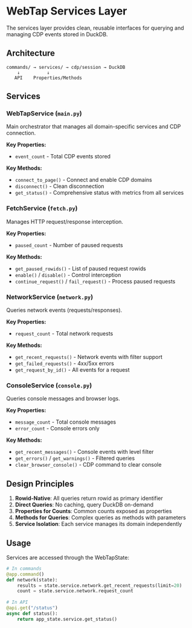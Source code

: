 # WebTap Services Layer

The services layer provides clean, reusable interfaces for querying and managing CDP events stored in DuckDB.

## Architecture

```
commands/ → services/ → cdp/session → DuckDB
    ↓          ↓
   API    Properties/Methods
```

## Services

### WebTapService (`main.py`)
Main orchestrator that manages all domain-specific services and CDP connection.

**Key Properties:**
- `event_count` - Total CDP events stored

**Key Methods:**
- `connect_to_page()` - Connect and enable CDP domains
- `disconnect()` - Clean disconnection
- `get_status()` - Comprehensive status with metrics from all services

### FetchService (`fetch.py`)
Manages HTTP request/response interception.

**Key Properties:**
- `paused_count` - Number of paused requests

**Key Methods:**
- `get_paused_rowids()` - List of paused request rowids
- `enable()` / `disable()` - Control interception
- `continue_request()` / `fail_request()` - Process paused requests

### NetworkService (`network.py`)
Queries network events (requests/responses).

**Key Properties:**
- `request_count` - Total network requests

**Key Methods:**
- `get_recent_requests()` - Network events with filter support
- `get_failed_requests()` - 4xx/5xx errors
- `get_request_by_id()` - All events for a request

### ConsoleService (`console.py`)
Queries console messages and browser logs.

**Key Properties:**
- `message_count` - Total console messages
- `error_count` - Console errors only

**Key Methods:**
- `get_recent_messages()` - Console events with level filter
- `get_errors()` / `get_warnings()` - Filtered queries
- `clear_browser_console()` - CDP command to clear console

## Design Principles

1. **Rowid-Native**: All queries return rowid as primary identifier
2. **Direct Queries**: No caching, query DuckDB on-demand
3. **Properties for Counts**: Common counts exposed as properties
4. **Methods for Queries**: Complex queries as methods with parameters
5. **Service Isolation**: Each service manages its domain independently

## Usage

Services are accessed through the WebTapState:

```python
# In commands
@app.command()
def network(state):
    results = state.service.network.get_recent_requests(limit=20)
    count = state.service.network.request_count
    
# In API
@api.get("/status")
async def status():
    return app_state.service.get_status()
```